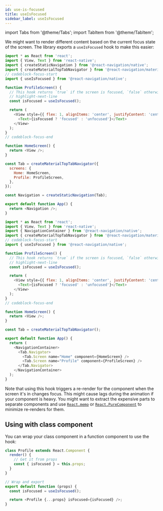 ```yaml
---
id: use-is-focused
title: useIsFocused
sidebar_label: useIsFocused
---
```


import Tabs from '@theme/Tabs';
import TabItem from '@theme/TabItem';

We might want to render different content based on the current focus state of the screen. The library exports a `useIsFocused` hook to make this easier:

<Tabs groupId="config" queryString="config">
<TabItem value="static" label="Static" default>

```js name="useIsFocused hook" snack
import * as React from 'react';
import { View, Text } from 'react-native';
import { createStaticNavigation } from '@react-navigation/native';
import { createMaterialTopTabNavigator } from '@react-navigation/material-top-tabs';
// codeblock-focus-start
import { useIsFocused } from '@react-navigation/native';

function ProfileScreen() {
  // This hook returns `true` if the screen is focused, `false` otherwise
  // highlight-next-line
  const isFocused = useIsFocused();

  return (
    <View style={{ flex: 1, alignItems: 'center', justifyContent: 'center' }}>
      <Text>{isFocused ? 'focused' : 'unfocused'}</Text>
    </View>
  );
}
// codeblock-focus-end

function HomeScreen() {
  return <View />;
}

const Tab = createMaterialTopTabNavigator({
  screens: {
    Home: HomeScreen,
    Profile: ProfileScreen,
  },
});

const Navigation = createStaticNavigation(Tab);

export default function App() {
  return <Navigation />;
}
```

</TabItem>
<TabItem value="dynamic" label="Dynamic">

```js name="useIsFocused hook" snack
import * as React from 'react';
import { View, Text } from 'react-native';
import { NavigationContainer } from '@react-navigation/native';
import { createMaterialTopTabNavigator } from '@react-navigation/material-top-tabs';
// codeblock-focus-start
import { useIsFocused } from '@react-navigation/native';

function ProfileScreen() {
  // This hook returns `true` if the screen is focused, `false` otherwise
  // highlight-next-line
  const isFocused = useIsFocused();

  return (
    <View style={{ flex: 1, alignItems: 'center', justifyContent: 'center' }}>
      <Text>{isFocused ? 'focused' : 'unfocused'}</Text>
    </View>
  );
}
// codeblock-focus-end

function HomeScreen() {
  return <View />;
}

const Tab = createMaterialTopTabNavigator();

export default function App() {
  return (
    <NavigationContainer>
      <Tab.Navigator>
        <Tab.Screen name="Home" component={HomeScreen} />
        <Tab.Screen name="Profile" component={ProfileScreen} />
      </Tab.Navigator>
    </NavigationContainer>
  );
}
```

</TabItem>
</Tabs>

Note that using this hook triggers a re-render for the component when the screen it's in changes focus. This might cause lags during the animation if your component is heavy. You might want to extract the expensive parts to separate components and use [`React.memo`](https://reactjs.org/docs/react-api.html#reactmemo) or [`React.PureComponent`](https://reactjs.org/docs/react-api.html#reactpurecomponent) to minimize re-renders for them.

## Using with class component

You can wrap your class component in a function component to use the hook:

```js
class Profile extends React.Component {
  render() {
    // Get it from props
    const { isFocused } = this.props;
  }
}

// Wrap and export
export default function (props) {
  const isFocused = useIsFocused();

  return <Profile {...props} isFocused={isFocused} />;
}
```
